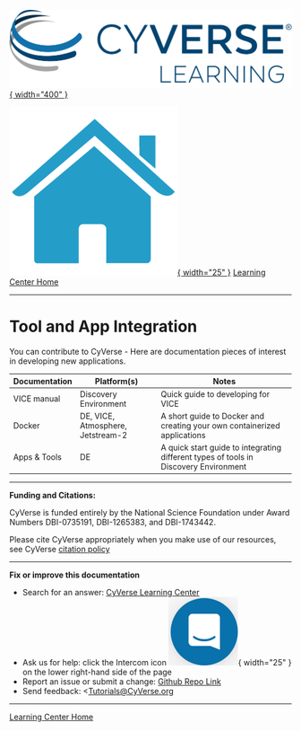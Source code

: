 [![!CyVerse Learning Center](assets/cyverse_learning.png "CyVerse Learning Center"){ width="400" }](https://learning.cyverse.org)

[![!Learning Home](assets/homeicon.png "Home"){ width="25" }](https://learning.cyverse.org) [Learning Center Home](http://learning.cyverse.org/)

------------------------------------------------------------------------

# Tool and App Integration 

You can contribute to CyVerse - Here are documentation pieces of interest in developing new
applications.

| Documentation | Platform(s) | Notes |
|---------------|-------------|-------|
| VICE manual | Discovery Environment | Quick guide to developing for VICE |
| Docker | DE, VICE, Atmosphere, Jetstream-2 |  A short guide to Docker and creating your own containerized applications |
| Apps & Tools | DE | A quick start guide to integrating different types of tools in Discovery Environment |

------------------------------------------------------------------------

**Funding and Citations:**

CyVerse is funded entirely by the National Science Foundation under
Award Numbers DBI-0735191, DBI-1265383, and DBI-1743442.

Please cite CyVerse appropriately when you make use of our resources,
see CyVerse [citation policy](http://www.cyverse.org/acknowledge-cite-cyverse)

-----------------------------------------------------------------------

**Fix or improve this documentation**

  - Search for an answer:
     [CyVerse Learning Center](https://learning.cyverse.org)
  - Ask us for help:
    click the Intercom icon ![Intercom](assets/intercom.png){ width="25" } on the lower right-hand side of the page
  - Report an issue or submit a change:
    [Github Repo Link](https://github.com/cyverse-learning-materials/)
  - Send feedback: <Tutorials@CyVerse.org
  
------------------------------------------------------------------------

[Learning Center Home](http://learning.cyverse.org/)
